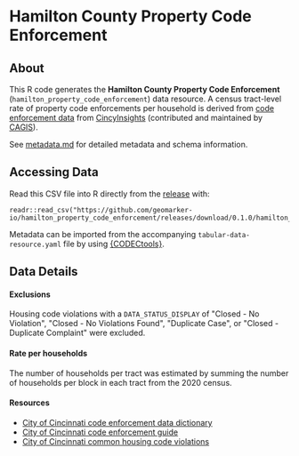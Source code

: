 # Hamilton County Property Code Enforcement

## About

This R code generates the **Hamilton County Property Code Enforcement** (`hamilton_property_code_enforcement`) data resource. A census tract-level rate of property code enforcements per household is derived from [code enforcement data](https://data.cincinnati-oh.gov/api/views/cncm-znd6/rows.csv?accessType=DOWNLOAD) from [CincyInsights](https://data.cincinnati-oh.gov/thriving-neighborhoods/Code-Enforcement/cncm-znd6) (contributed and maintained by [CAGIS](https://cagismaps.hamilton-co.org/cagisportal)).

See [metadata.md](./metadata.md) for detailed metadata and schema information.

## Accessing Data

Read this CSV file into R directly from the [release](https://github.com/geomarker-io/hamilton_property_code_enforcement/releases) with:

```
readr::read_csv("https://github.com/geomarker-io/hamilton_property_code_enforcement/releases/download/0.1.0/hamilton_property_code_enforcement.csv")
```

Metadata can be imported from the accompanying `tabular-data-resource.yaml` file by using [{CODECtools}](https://geomarker.io/CODECtools/).

## Data Details

#### Exclusions

Housing code violations with a `DATA_STATUS_DISPLAY` of "Closed - No Violation", "Closed - No Violations Found", "Duplicate Case", or "Closed - Duplicate Complaint" were excluded.

#### Rate per households

The number of households per tract was estimated by summing the number of households per block in each tract from the 2020 census.

#### Resources

- [City of Cincinnati code enforcement data dictionary](https://data.cincinnati-oh.gov/api/views/cncm-znd6/files/35440eee-1428-4bd9-9d98-a5935951dddf?download=true&filename=Code%20Enforcement%20-%203b.Data%20Dictionary.pdf) 
- [City of Cincinnati code enforcement guide](https://www.cincinnati-oh.gov/buildings/building-permit-forms-applications/application-forms/all-forms-handouts-checklists-alphabetical-list/code-enforcement-guide/) 
- [City of Cincinnati common housing code violations](https://www.cincinnati-oh.gov/buildings/building-permit-forms-applications/application-forms/all-forms-handouts-checklists-alphabetical-list/common-housing-code-violations/) 
